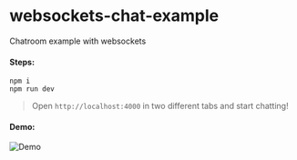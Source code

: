 # websockets-chat-example

Chatroom example with websockets

#### Steps:

```
npm i
npm run dev

```

> Open `http://localhost:4000` in two different tabs and start chatting!

#### Demo:

![Demo](https://j.gifs.com/w0w22m.gif)
